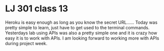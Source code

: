 # LJ 301 class 13

Heroku is easy enough as long as you know the secret URL...... Today was pretty simple to learn, just have to get used to the terminal commands. Yesterdays lab using APIs was also a pretty simple one and it is crazy how easy it is to work with APIs. I am looking forward to working more with APIs during project week.
